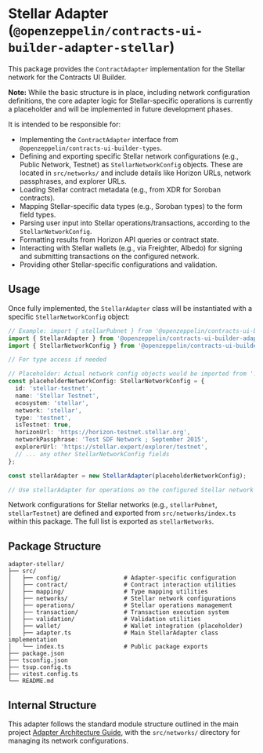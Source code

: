 # Stellar Adapter (`@openzeppelin/contracts-ui-builder-adapter-stellar`)

This package provides the `ContractAdapter` implementation for the Stellar network for the Contracts UI Builder.

**Note:** While the basic structure is in place, including network configuration definitions, the core adapter logic for Stellar-specific operations is currently a placeholder and will be implemented in future development phases.

It is intended to be responsible for:

- Implementing the `ContractAdapter` interface from `@openzeppelin/contracts-ui-builder-types`.
- Defining and exporting specific Stellar network configurations (e.g., Public Network, Testnet) as `StellarNetworkConfig` objects. These are located in `src/networks/` and include details like Horizon URLs, network passphrases, and explorer URLs.
- Loading Stellar contract metadata (e.g., from XDR for Soroban contracts).
- Mapping Stellar-specific data types (e.g., Soroban types) to the form field types.
- Parsing user input into Stellar operations/transactions, according to the `StellarNetworkConfig`.
- Formatting results from Horizon API queries or contract state.
- Interacting with Stellar wallets (e.g., via Freighter, Albedo) for signing and submitting transactions on the configured network.
- Providing other Stellar-specific configurations and validation.

## Usage

Once fully implemented, the `StellarAdapter` class will be instantiated with a specific `StellarNetworkConfig` object:

```typescript
// Example: import { stellarPubnet } from '@openzeppelin/contracts-ui-builder-adapter-stellar';
import { StellarAdapter } from '@openzeppelin/contracts-ui-builder-adapter-stellar';
import { StellarNetworkConfig } from '@openzeppelin/contracts-ui-builder-types';

// For type access if needed

// Placeholder: Actual network config objects would be imported from './networks'
const placeholderNetworkConfig: StellarNetworkConfig = {
  id: 'stellar-testnet',
  name: 'Stellar Testnet',
  ecosystem: 'stellar',
  network: 'stellar',
  type: 'testnet',
  isTestnet: true,
  horizonUrl: 'https://horizon-testnet.stellar.org',
  networkPassphrase: 'Test SDF Network ; September 2015',
  explorerUrl: 'https://stellar.expert/explorer/testnet',
  // ... any other StellarNetworkConfig fields
};

const stellarAdapter = new StellarAdapter(placeholderNetworkConfig);

// Use stellarAdapter for operations on the configured Stellar network
```

Network configurations for Stellar networks (e.g., `stellarPubnet`, `stellarTestnet`) are defined and exported from `src/networks/index.ts` within this package. The full list is exported as `stellarNetworks`.

## Package Structure

```text
adapter-stellar/
├── src/
│   ├── config/                  # Adapter-specific configuration
│   ├── contract/                # Contract interaction utilities
│   ├── mapping/                 # Type mapping utilities
│   ├── networks/                # Stellar network configurations
│   ├── operations/              # Stellar operations management
│   ├── transaction/             # Transaction execution system
│   ├── validation/              # Validation utilities
│   ├── wallet/                  # Wallet integration (placeholder)
│   ├── adapter.ts               # Main StellarAdapter class implementation
│   └── index.ts                 # Public package exports
├── package.json
├── tsconfig.json
├── tsup.config.ts
├── vitest.config.ts
└── README.md
```

## Internal Structure

This adapter follows the standard module structure outlined in the main project [Adapter Architecture Guide](../../docs/ADAPTER_ARCHITECTURE.md), with the `src/networks/` directory for managing its network configurations.
